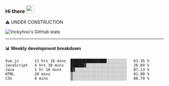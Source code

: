 ### Hi there <a href="https://www.gautamkrishnar.com/"><img src="https://media.giphy.com/media/hvRJCLFzcasrR4ia7z/giphy.gif" width="25px"></a>
⚠️ UNDER CONSTRUCTION

![Vickyhoo's GitHub stats](https://github-readme-stats.vercel.app/api?username=vickyhoo&theme=react&show_icons=true)

---

#### :bar_chart: Weekly development breakdown

<!--START_SECTION:waka-->
```text
Vue.js       11 hrs 18 mins  ████████████████░░░░░░░░░   63.35 % 
JavaScript   4 hrs 38 mins   ██████▓░░░░░░░░░░░░░░░░░░   26.04 % 
Java         1 hr 16 mins    █▓░░░░░░░░░░░░░░░░░░░░░░░   07.13 % 
HTML         20 mins         ▒░░░░░░░░░░░░░░░░░░░░░░░░   01.90 % 
CSS          8 mins          ▒░░░░░░░░░░░░░░░░░░░░░░░░   00.79 % 
```
<!--END_SECTION:waka-->


<!--
**vickyhoo/vickyhoo** is a ✨ _special_ ✨ repository because its `README.md` (this file) appears on your GitHub profile.

Here are some ideas to get you started:

- 🔭 I’m currently working on ...
- 🌱 I’m currently learning ...
- 👯 I’m looking to collaborate on ...
- 🤔 I’m looking for help with ...
- 💬 Ask me about ...
- 📫 How to reach me: ...
- 😄 Pronouns: ...
- ⚡ Fun fact: ...
-->
